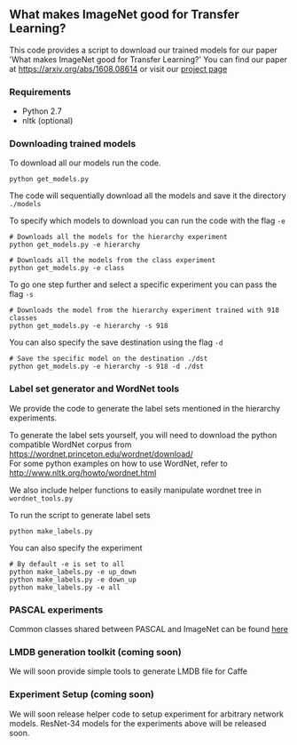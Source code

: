 ## What makes ImageNet good for Transfer Learning?
This code provides a script to download our trained models for our paper 'What makes ImageNet good for Transfer Learning?'
You can find our paper at https://arxiv.org/abs/1608.08614 or visit our [project page](http://www.minyounghuh.com/papers/analysis/)

### Requirements
+ Python 2.7
+ nltk (optional)

### Downloading trained models
To download all our models run the code. 
```
python get_models.py
```
The code will sequentially download all the models and save it the directory ```./models```

To specify which models to download you can run the code with the flag ```-e```

```
# Downloads all the models for the hierarchy experiment
python get_models.py -e hierarchy

# Downloads all the models from the class experiment
python get_models.py -e class
```

To go one step further and select a specific experiment you can pass the flag ```-s```

```
# Downloads the model from the hierarchy experiment trained with 918 classes
python get_models.py -e hierarchy -s 918
```

You can also specify the save destination using the flag ```-d```
```
# Save the specific model on the destination ./dst
python get_models.py -e hierarchy -s 918 -d ./dst
```

### Label set generator and WordNet tools
We provide the code to generate the label sets mentioned in the hierarchy experiments.  

To generate the label sets yourself, you will need to download the python compatible WordNet corpus from https://wordnet.princeton.edu/wordnet/download/  
For some python examples on how to use WordNet, refer to http://www.nltk.org/howto/wordnet.html

We also include helper functions to easily manipulate wordnet tree in ```wordnet_tools.py```

To run the script to generate label sets
```
python make_labels.py
```

You can also specify the experiment
``` 
# By default -e is set to all
python make_labels.py -e up_down
python make_labels.py -e down_up
python make_labels.py -e all 
```

### PASCAL experiments
Common classes shared between PASCAL and ImageNet can be found [here](./label_sets/pascal)

### LMDB generation toolkit (coming soon)
We will soon provide simple tools to generate LMDB file for Caffe

### Experiment Setup (coming soon)
We will soon release helper code to setup experiment for arbitrary network models.
ResNet-34 models for the experiments above will be released soon.
